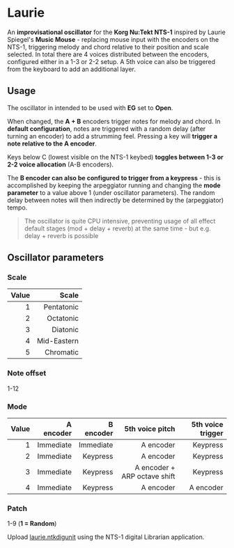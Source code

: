# Laurie
An **improvisational oscillator** for the **Korg Nu:Tekt NTS-1** inspired by Laurie Spiegel's **Music Mouse** - replacing mouse input with the encoders on the NTS-1, triggering melody and chord relative to their position and scale selected. In total there are 4 voices distributed between the encoders, configured either in a 1-3 or 2-2 setup. A 5th voice can also be triggered from the keyboard to add an additional layer.

## Usage
The oscillator in intended to be used with **EG** set to **Open**.

When changed, the **A + B** encoders trigger notes for melody and chord. In **default configuration**, notes are triggered with a random delay (after turning an encoder) to add a strumming feel. Pressing a key will **trigger a note relative to the A encoder**.

Keys below C (lowest visible on the NTS-1 keybed) **toggles between 1-3 or 2-2 voice allocation** (A-B encoders).

The **B encoder can also be configured to trigger from a keypress** - this is accomplished by keeping the arpeggiator running and changing the **mode parameter** to a value above 1 (under oscillator parameters). The random delay between notes will then indirectly be determined by the (arpeggiator) tempo.   

> The oscillator is quite CPU intensive, preventing usage of all effect default stages (mod + delay + reverb) at the same time - but e.g. delay + reverb is possible

## Oscillator parameters

### Scale
| Value |  Scale
| -----:| -----:|
| 1 | Pentatonic
| 2 | Octatonic
| 3 | Diatonic
| 4 | Mid-Eastern
| 5 | Chromatic

### Note offset
1-12

### Mode
| Value        |  A encoder | B encoder | 5th voice pitch | 5th voice trigger
| -----:| -----:| -----:| -----:| -----:|
| 1 | Immediate | Immediate | A encoder | Keypress
| 2 | Immediate | Keypress  | A encoder | Keypress
| 3 | Immediate | Keypress  | A encoder + ARP octave shift | Keypress
| 4 | Immediate | Keypress  | A encoder | A encoder

### Patch
1-9 (**1 = Random**)

Upload [laurie.ntkdigunit](laurie.ntkdigunit) using the NTS-1 digital Librarian application.
